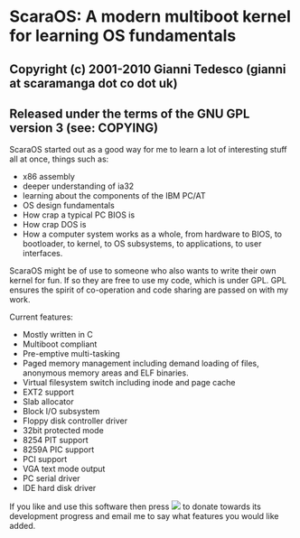 # ScaraOS: A modern multiboot kernel for learning OS fundamentals
## Copyright (c) 2001-2010 Gianni Tedesco (gianni at scaramanga dot co dot uk)
Released under the terms of the GNU GPL version 3 (see: COPYING)
---

ScaraOS started out as a good way for me to learn a lot of interesting stuff
all at once, things such as:
 - x86 assembly
 - deeper understanding of ia32
 - learning about the components of the IBM PC/AT
 - OS design fundamentals
 - How crap a typical PC BIOS is
 - How crap DOS is
 - How a computer system works as a whole, from hardware to BIOS, to
   bootloader, to kernel, to OS subsystems, to applications, to user interfaces.

ScaraOS might be of use to someone who also wants to write their own
kernel for fun. If so they are free to use my code, which is under GPL.
GPL ensures the spirit of co-operation and code sharing are passed on 
with my work.

Current features:
 - Mostly written in C
 - Multiboot compliant
 - Pre-emptive multi-tasking
 - Paged memory management including demand loading of files, anonymous
   memory areas and ELF binaries.
 - Virtual filesystem switch including inode and page cache
 - EXT2 support
 - Slab allocator
 - Block I/O subsystem
 - Floppy disk controller driver
 - 32bit protected mode
 - 8254 PIT support
 - 8259A PIC support
 - PCI support
 - VGA text mode output
 - PC serial driver
 - IDE hard disk driver

If you like and use this software then press [<img src="http://www.paypalobjects.com/en_US/i/btn/btn_donate_SM.gif">](https://www.paypal.com/cgi-bin/webscr?cmd=_donations&business=gianni%40scaramanga%2eco%2euk&lc=GB&item_name=Gianni%20Tedesco&item_number=scaramanga&currency_code=GBP&bn=PP%2dDonationsBF%3abtn_donateCC_LG%2egif%3aNonHosted) to donate towards its development progress and email me to say what features you would like added.
